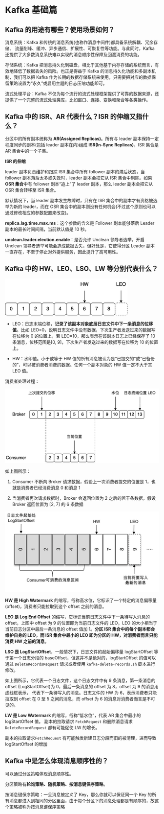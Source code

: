 # Kafka 基础篇

## Kafka 的用途有哪些？使用场景如何？

消息系统：Kafka 和传统的消息系统(也称作消息中间件)都具备系统解耦、冗余存储、 流量削峰、缓冲、异步通信、扩展性、可恢复性等功能。与此同时，Kafka 还提供了大多数消息系统难以实现的消息顺序性保障及回溯消费的功能。

存储系统：Kafka 把消息持久化到磁盘，相比于其他基于内存存储的系统而言，有效地降低了数据丢失的风险。也正是得益于 Kafka 的消息持久化功能和多副本机制，我们可以把 Kafka 作为长期的数据存储系统来使用，只需要把对应的数据保留策略设置为“永久”或启用主题的日志压缩功能即可。

流式处理平台：Kafka 不仅为每个流行的流式处理框架提供了可靠的数据来源，还提供了一个完整的流式处理类库，比如窗口、连接、变换和聚合等各类操作。



## Kafka 中的 ISR、AR 代表什么？ISR 的伸缩又指什么？

分区中的所有副本统称为 **AR(Assigned Replicas)**。所有与 leader 副本保持一定程度同步的副本(包括 leader 副本在内)组成 **ISR(In-Sync Replicas)**，ISR 集合是 AR 集合中的一个子集。

**ISR 的伸缩**

leader 副本负责维护和跟踪 ISR 集合中所有 follower 副本的滞后状态，当 follower 副本落后太多或失效时，leader 副本会把它从 ISR 集合中剔除。如果 **OSR 集合**中有 follower 副本“追上”了 leader 副本，那么 leader 副本会把它从 OSR 集合转移至 ISR 集合。

默认情况下，当 leader 副本发生故障时，只有在 ISR 集合中的副本才有资格被选举为新的 leader，而在 OSR 集合中的副本则没有任何机会(不过这个原则也可以通过修改相应的参数配置来改变)。

**replica.lag.time.max.ms**：这个参数的含义是 Follower 副本能够落后 Leader 副本的最长时间间隔，当前默认值是 10 秒。

**unclean.leader.election.enable**：是否允许 Unclean 领导者选举。开启 Unclean 领导者选举可能会造成数据丢失，但好处是，它使得分区 Leader 副本一直存在，不至于停止对外提供服务，因此提升了高可用性。


## Kafka 中的 HW、LEO、LSO、LW 等分别代表什么？

![](./kafka_manager/kafka_15.png)

* LEO：日志末端位移，**记录了该副本对象底层日志文件中下一条消息的位移值**。比如 LEO=0，说明日志文件中没有数据，下次生产者发送过来的数据写在位移为 0 的位置上，若 LEO=10，那么表示在该副本日志上已经保存了 10 条消息，位移范围是[0, 9]，下次生产者发送过来的数据写在位移为 10 的位置上。

* HW：水印值。小于或等于 HW 值的所有消息被认为是“已提交的”或“已备份的”，可以被消费者消费的数据。任何一个副本对象的 HW 值一定不大于其 LEO 值。


消费者处理过程：

![](../images/kafka_09.png)

如上图所示：

1. Consumer 不断向 Broker 请求数据，假设上一次消费者提交的位置是 1，也就是消费者已经消费消息 0 和消息 1

2. 当消费者再次请求数据时，Broker 会返回位置为 2 之后的若干条数据，假设 Broker 返回位置为 [2, 7] 的 6 条数据


![](../images/kafka_10.png)


**HW 是 High Watermark** 的缩写，俗称高水位，它标识了一个特定的消息偏移量(offset)，消费者只能拉取到这个 offset 之前的消息。

**LEO 是 Log End Offset** 的缩写，它标识当前日志文件中下一条待写入消息的 offset，上图中 offset 为 9 的位置即为当前日志文件的 LEO，LEO 的大小相当于当前日志分区中最后一条消息的 offset 值加 1。**分区 ISR 集合中的每个副本都会维护自身的 LEO，而 ISR 集合中最小的 LEO 即为分区的 HW，对消费者而言只能消费 HW 之前的消息**。

**LSO 是 LogStartOffset**，一般情况下，日志文件的起始偏移量 logStartOffset 等于第一个日志分段的 baseOffset，但这并不是绝对的，logStartOffset 的值可以通过 `DeleteRecordsRequest` 请求或者使用 `kafka-delete-records.sh` 脚本进行修改。

如上图所示，它代表一个日志文件，这个日志文件中有 9 条消息，第一条消息的 offset (LogStartOffset)为 0，最后一条消息的 offset 为 8，offset 为 9 的消息用虚线框表示， 代表下一条待写入的消息。日志文件的 HW 为 6，表示消费者只能拉取到 offset 在 0 至 5 之间的消息，而 offset 为 6 的消息对消费者而言是不可见的。

**LW 是 Low Watermark** 的缩写，俗称“低水位”，代表 AR 集合中最小的 logStartOffset 值。 副本的拉取请求 `FetchRequest` 和删除消息请求 `DeleteRecordRequest` 都有可能促使 LW 的增长。

副本的拉取请求`FetchRequest` 有可能触发新建日志分段而旧的被清理，进而导致 logStartOffset 的增加


## Kafka 中是怎么体现消息顺序性的？ 

可以通过分区策略体现消息顺序性。

分区策略有**轮询策略、随机策略、按消息键保序策略**。

按消息键保序策略：一旦消息被定义了 Key，那么你就可以保证同一个 Key 的所有消息都进入到相同的分区里面，由于每个分区下的消息处理都是有顺序的，故这个策略被称为按消息键保序策略











